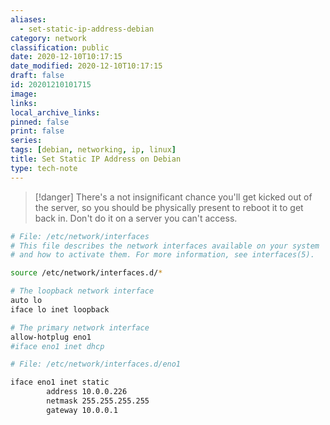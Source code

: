 ```yaml
---
aliases:
  - set-static-ip-address-debian
category: network
classification: public
date: 2020-12-10T10:17:15
date_modified: 2020-12-10T10:17:15
draft: false
id: 20201210101715
image: 
links: 
local_archive_links: 
pinned: false
print: false
series: 
tags: [debian, networking, ip, linux]
title: Set Static IP Address on Debian
type: tech-note
---
```


> [!danger]
> There's a not insignificant chance you'll get kicked out of the server, so you should be physically present to reboot it to get back in. Don't do it on a server you can't access.

```sh
# File: /etc/network/interfaces
# This file describes the network interfaces available on your system
# and how to activate them. For more information, see interfaces(5).

source /etc/network/interfaces.d/*

# The loopback network interface
auto lo
iface lo inet loopback

# The primary network interface
allow-hotplug eno1
#iface eno1 inet dhcp
```

```sh
# File: /etc/network/interfaces.d/eno1

iface eno1 inet static
        address 10.0.0.226
        netmask 255.255.255.255
        gateway 10.0.0.1
```

